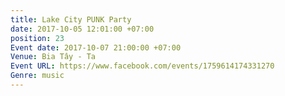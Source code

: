 ```yaml
---
title: Lake City PUNK Party
date: 2017-10-05 12:01:00 +07:00
position: 23
Event date: 2017-10-07 21:00:00 +07:00
Venue: Bia Tây - Ta
Event URL: https://www.facebook.com/events/1759614174331270
Genre: music
---
```


